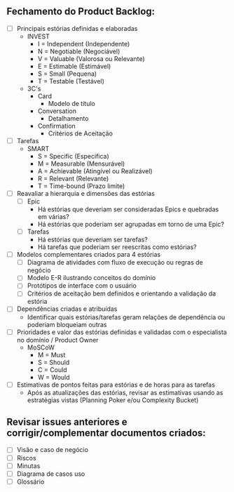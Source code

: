 ## Fechamento do Product Backlog:
 - [ ] Principais estórias definidas e elaboradas
   - INVEST
     - I = Independent (Independente)
     - N = Negotiable (Negociável)
     - V = Valuable (Valorosa ou Relevante)
     - E = Estimable (Estimável)
     - S = Small (Pequena)
     - T = Testable (Testável)
   - 3C's
     - Card
       - Modelo de título
     - Conversation
       - Detalhamento
     - Confirmation
       - Critérios de Aceitação
 - [ ] Tarefas
   - SMART
     - S = Specific (Especifica)
     - M = Measurable (Mensurável)
     - A = Achievable (Atingível ou Realizável)
     - R = Relevant (Relevante)
     - T = Time-bound (Prazo limite)
 - [ ] Reavaliar a hierarquia e dimensões das estórias
   - [ ] Epic
      - Há estórias que deveriam ser consideradas Epics e quebradas em várias?
      - Há estórias que poderiam ser agrupadas em torno de uma Epic?
   - [ ] Tarefas
      - Há estórias que deveriam ser tarefas?
      - Há tarefas que poderiam ser reescritas como estórias?
 - [ ] Modelos complementares criados para 4 estórias
   - [ ] Diagrama de atividades com fluxo de execução ou regras de negócio
   - [ ] Modelo E-R ilustrando conceitos do domínio
   - [ ] Protótipos de interface com o usuário
   - [ ] Critérios de aceitação bem definidos e orientando a validação da estória
 - [ ] Dependências criadas e atribuídas
   - Identificar quais estórias/tarefas geram relações de dependência ou poderiam bloqueiam outras
 - [ ] Prioridades e valor das estórias definidas e validadas com o especialista no domínio / Product Owner
   - MoSCoW
     - M = Must
     - S = Should
     - C = Could
     - W = Would
 - [ ] Estimativas de pontos feitas para estórias e de horas para as tarefas
   - Após as atualizações das estórias, revisar as estimativas usando as estratégias vistas (Planning Poker e/ou Complexity Bucket)
## Revisar issues anteriores e corrigir/complementar documentos criados:
   - [ ] Visão e caso de negócio
   - [ ] Riscos
   - [ ] Minutas
   - [ ] Diagrama de casos uso
   - [ ] Glossário
